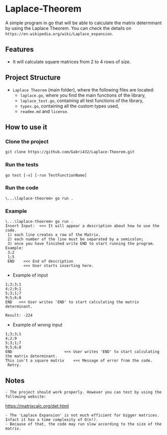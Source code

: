 # Laplace-Theorem
A simple program in go that will be able to calculate the matrix determinant by using the Laplace Theorem.
You can check the details on `https://en.wikipedia.org/wiki/Laplace_expansion`.

## Features
- It will calculate square matrices from 2 to 4 rows of size.

## Project Structure
- `Laplace Theorem` (main folder), where the following files are located:
  - `laplace.go`, where you find the main functions of the library,
  - `laplace_test.go`, containing all test functions of the library,
  - `types.go`, containing all the custom types used,
  - `readme.md` and `license`.


## How to use it
### Clone the project
```
git clone https://github.com/Gabri432/Laplace-Theorem.git
```
### Run the tests
```
go test [-v] [-run TestFunctionName]
```
### Run the code
```
\...\laplace-theorem> go run .
```

### Example
```
\...\laplace-theorem> go run .
Insert Input:  <<< It will appear a description about how to use the code.
 1) each line creates a row of the Matrix.
 2) each number of the line must be separated by a semicolon;      
 3) once you have finished write END to start running the program.
Example:
 3;2
 1;5
 END    <<< End of description
        <<< User starts inserting here.
```
- Example of input
```
1;3;3;1
4;2;9;1
5;3;1;7
9;5;6;8
END   <<< User writes 'END' to start calculating the matrix determinant.

Result: -224
```
- Example of wrong input
```
1;3;3;1
4;2;9
5;3;1;7
9;5;6;8
END                       <<< User writes 'END' to start calculating the matrix determinant.
This isn't a square matrix    <<< Message of error from the code.
 Retry.
```

## Notes
```
- The project should work properly. However you can test by using the following website:
```
https://matrixcalc.org/det.html
```
- The 'Laplace Expansion' is not much efficient for bigger matrices. Infact it has a time complexity of O(n!).
- Because of that, the code may run slow according to the size of the matrix.
